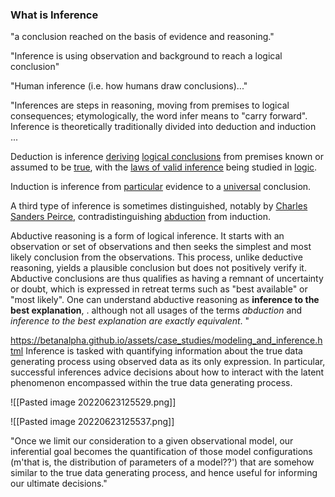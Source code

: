 ### What is Inference

"a conclusion reached on the basis of evidence and reasoning."

"Inference is using observation and background to reach a logical conclusion"

"Human inference (i.e. how humans draw conclusions)..."

"Inferences are steps in reasoning, moving from premises to logical consequences; etymologically, the word infer means to "carry forward". Inference is theoretically traditionally divided into deduction and induction ...

Deduction is inference [deriving](https://en.wikipedia.org/wiki/Formal_proof "Formal proof") [logical conclusions](https://en.wikipedia.org/wiki/Logical_consequence "Logical consequence") from premises known or assumed to be [true](https://en.wikipedia.org/wiki/Truth "Truth"), with the [laws of valid inference](https://en.wikipedia.org/wiki/Rule_of_inference "Rule of inference") being studied in [logic](https://en.wikipedia.org/wiki/Logic "Logic"). 

Induction is inference from [particular](https://en.wikipedia.org/wiki/Particular "Particular") evidence to a [universal](https://en.wikipedia.org/wiki/Universal_(metaphysics) "Universal (metaphysics)") conclusion.

A third type of inference is sometimes distinguished, notably by [Charles Sanders Peirce](https://en.wikipedia.org/wiki/Charles_Sanders_Peirce "Charles Sanders Peirce"), contradistinguishing [abduction](https://en.wikipedia.org/wiki/Abductive_reasoning "Abductive reasoning") from induction.

Abductive reasoning is a form of logical inference. It starts with an observation or set of observations and then seeks the simplest and most likely conclusion from the observations. This process, unlike deductive reasoning, yields a plausible conclusion but does not positively verify it. Abductive conclusions are thus qualifies as having a remnant of uncertainty or doubt, which is expressed in retreat terms such as "best available" or "most likely". One can understand abductive reasoning as **inference to the best explanation**, . although not all usages of the terms *abduction* and *inference to the best explanation are exactly equivalent*. 
"






https://betanalpha.github.io/assets/case_studies/modeling_and_inference.html
Inference is tasked with quantifying information about the true data generating process using observed data as its only expression. In particular, successful inferences advice decisions about how to interact with the latent phenomenon encompassed within the true data generating process. 

![[Pasted image 20220623125529.png]]

![[Pasted image 20220623125537.png]]







"Once we limit our consideration to a given observational model, our inferential goal becomes the quantification of those model configurations (m'that is, the distribution of parameters of a model??') that are somehow similar to the true data generating process, and hence useful for informing our ultimate decisions."
